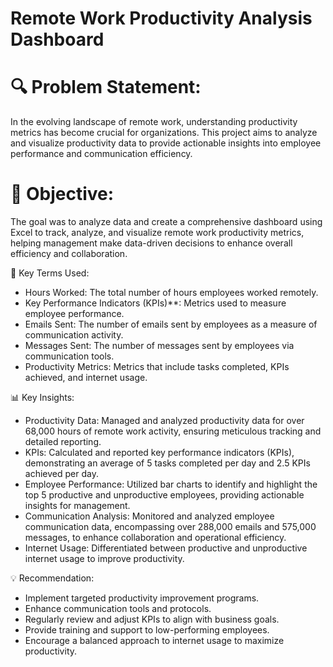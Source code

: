 # Remote Work Productivity Analysis Dashboard
# 
# 🔍 Problem Statement:
In the evolving landscape of remote work, understanding productivity metrics has become crucial for organizations. This project aims to analyze and visualize productivity data to provide actionable insights into employee performance and communication efficiency.

# 🎯 Objective:
The goal was to analyze data and  create a comprehensive dashboard using Excel to track, analyze, and visualize remote work productivity metrics, helping management make data-driven decisions to enhance overall efficiency and collaboration.

📌 Key Terms Used:
- Hours Worked: The total number of hours employees worked remotely.
- Key Performance Indicators (KPIs)**: Metrics used to measure employee performance.
- Emails Sent: The number of emails sent by employees as a measure of communication activity.
- Messages Sent: The number of messages sent by employees via communication tools.
- Productivity Metrics: Metrics that include tasks completed, KPIs achieved, and internet usage.

📊 Key Insights:
- Productivity Data: Managed and analyzed productivity data for over 68,000 hours of remote work activity, ensuring meticulous tracking and detailed reporting.
- KPIs: Calculated and reported key performance indicators (KPIs), demonstrating an average of 5 tasks completed per day and 2.5 KPIs achieved per day.
- Employee Performance: Utilized bar charts to identify and highlight the top 5 productive and unproductive employees, providing actionable insights for management.
- Communication Analysis: Monitored and analyzed employee communication data, encompassing over 288,000 emails and 575,000 messages, to enhance collaboration and operational 
  efficiency.
- Internet Usage: Differentiated between productive and unproductive internet usage to improve productivity.

💡 Recommendation:
- Implement targeted productivity improvement programs.
- Enhance communication tools and protocols.
- Regularly review and adjust KPIs to align with business goals.
- Provide training and support to low-performing employees.
- Encourage a balanced approach to internet usage to maximize productivity.
